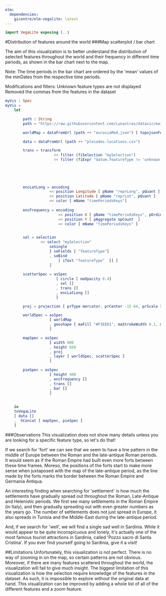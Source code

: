 ```yaml
---
elm:
  dependencies:
    gicentre/elm-vegalite: latest
---
```


```elm {l=hidden}
import VegaLite exposing (..)
```
#Distribution of features around the world
###Map scatterplot / bar chart

The aim of this visualization is to better understand the distribution of selected features throughout the world and their frequency in different time periods, as shown in the bar chart next to the map.

Note: The time periods in the bar chart are ordered by the 'mean' values of the minDates from the respective time periods.

Modifications and filters:
    Unknown feature types are not displayed
    Removed the commas from the features in the dataset

```elm {v interactive}
myVis : Spec
myVis =
    let

        path : String
        path = "https://raw.githubusercontent.com/Lunastras/dataviz/main/datasets/"

        worldMap = dataFromUrl (path ++ "eurasiaMed.json") [ topojsonFeature "polyMap" ]

        data = dataFromUrl (path ++ "pleiades-locations.csv") 

        trans = transform 
                      << filter (fiSelection "mySelection")
                      << filter (fiExpr "datum.featureType != 'unknown'")
                      
               
            
 

        encLatLong = encoding
                    << position Longitude [ pName "reprLong", pQuant ]
                    << position Latitude [ pName "reprLat", pQuant ]
                    << color [ mName "timePeriodsKeys"]
                
        encFrequency = encoding
                        << position X [ pName "timePeriodsKeys", pOrdinal, pSort [ soByField "minDate" opMean, soAscending ] ]
                        << position Y [ pAggregate opCount  ]
                        << color [ mName "timePeriodsKeys" ]
                    

        sel = selection                          
                << select "mySelection"
                    seSingle
                    [ seFields [ "featureType"]
                    , seBind
                        [ iText "featureType"  [] ]
                    ]                  
           
        scatterSpec = asSpec
                       [ circle [ maOpacity 0.4]
                       , sel []
                       , trans []
                       , encLatLong []
                       ]   

        proj = projection [ prType mercator, prCenter -15 64, prScale 500 ]

        worldSpec = asSpec
                    [ worldMap
                    , geoshape [ maFill "#F3EED1", maStrokeWidth 0.1, maStroke "black"  ]
                    ] 

        mapSpec = asSpec       
                    [ width 800
                    , height 650
                    , proj
                    , layer [ worldSpec, scatterSpec ]
                    ]     

        pieSpec = asSpec       
                    [ height 400
                    , encFrequency []
                    , trans []
                    , bar []
                    ]               
                             
 
    in
    toVegaLite 
    [ data []
    ,  hConcat [ mapSpec, pieSpec ]
    ] 

```

###Observations
This visualization does not show many details unless you are looking for a specific feature type, so let's do that!

If we search for 'fort' we can see that we seem to have a line pattern in the middle of Europe between the Roman and the late-antique Roman periods. It would seem as if the Roman Empire had built even more forts between these time frames. Moreso, the positions of the forts start to make more sense when juxtaposed with the map of the late-antique period, as the line made by the forts marks the border between the Roman Empire and Germania Antiqua.

An interesting finding when searching for 'settlement' is how much the settlements have gradually spread out throughout the Roman, Late-Antique and Helenistic periods. We first see many settlements in the Roman Empire (in Italy), and then gradually spreading out with even greater numbers as the years go. The number of settlements does not just spread in Europe, it also spreads in Tunisia and the Middle-East during the late-antique period.

And, if we search for 'well', we will find a single sad well in Sardinia. While it would appear to be quite inconspicuous and lonely, it's actually one of the most famous tourist attractions in Sardinia, called 'Pozzo sacro di Santa Cristina'. If you ever find yourself going to Sardinia, give it a visit!

##Limitations 
Unfortunately, this visualization is not perfect. There is no way of zooming in on the map, so certain patterns are not obvious. Moreover, if there are many features scattered throughout the world, the visualization will fail to give much insight.
The biggest limitation of this visualization is how the selection require knowledge of the features in the dataset. As such, it is impossible to explore without the original data at hand. 
This visualization can be improved by adding a whole list of all of the different features and a zoom feature.

